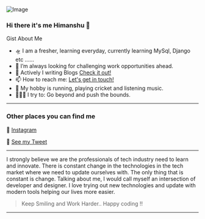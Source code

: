 ![Image](https://learncodeonline.in/mascot.png "Hiamnshu Sharma") 

### Hi there it's me Himanshu 👋

Gist About Me

- 🛸 I am a fresher, learning everyday, currently learning MySql, Django etc ......
- 🌋 I’m always looking for challenging work opportunities ahead.
- 💬 Actively I writing Blogs [Check it out!](https://babyluvcentre.blogspot.com/2019/11/baby-luv-centre.html?fbclid=IwAR1tfDCPpkSDgyXgzR4Ag7rutE74G_YeSJ93CEt-xLyRLrfkkzeFTQov9W0)
- 📫 How to reach me: <a href= "mailto:hishrma00@gmail.com">Let's get in touch!</a>
- 🤔 My hobby is running, playing cricket and listening music.
- 🧗🏾‍♀️ I try to: Go beyond and push the bounds.
---

### Other places you can find me

🏀 [Instagram](https://instagram.com/himanshusharma.live/)

🐣 [See my Tweet](https://twitter.com/Himansh72232162)

---

I strongly believe we are the professionals of tech industry need to learn and innovate. There is constant change in the technologies in the tech market where we need to update ourselves with. The only thing that is constant is change. Talking about me, I would call myself an intersection of developer and designer. I love trying out new technologies and update with modern tools helping our lives more easier.

>Keep Smiling and Work Harder.. Happy coding !!
---
